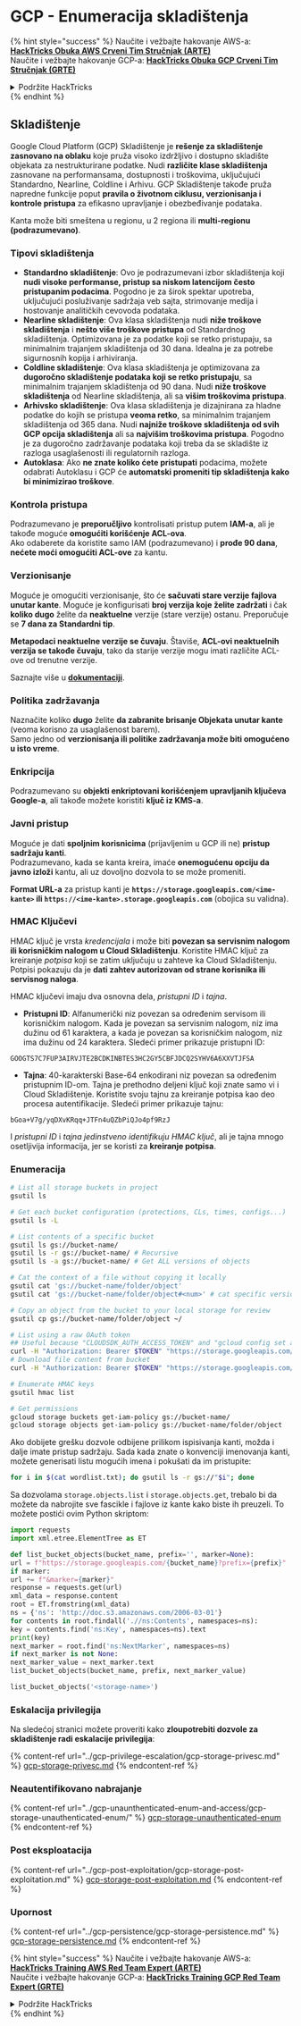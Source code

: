 # GCP - Enumeracija skladištenja

{% hint style="success" %}
Naučite i vežbajte hakovanje AWS-a:<img src="/.gitbook/assets/image.png" alt="" data-size="line">[**HackTricks Obuka AWS Crveni Tim Stručnjak (ARTE)**](https://training.hacktricks.xyz/courses/arte)<img src="/.gitbook/assets/image.png" alt="" data-size="line">\
Naučite i vežbajte hakovanje GCP-a: <img src="/.gitbook/assets/image (2).png" alt="" data-size="line">[**HackTricks Obuka GCP Crveni Tim Stručnjak (GRTE)**<img src="/.gitbook/assets/image (2).png" alt="" data-size="line">](https://training.hacktricks.xyz/courses/grte)

<details>

<summary>Podržite HackTricks</summary>

* Proverite [**planove pretplate**](https://github.com/sponsors/carlospolop)!
* **Pridružite se** 💬 [**Discord grupi**](https://discord.gg/hRep4RUj7f) ili [**telegram grupi**](https://t.me/peass) ili nas **pratite** na **Twitteru** 🐦 [**@hacktricks\_live**](https://twitter.com/hacktricks\_live)**.**
* **Podelite hakovanje trikova slanjem PR-ova na** [**HackTricks**](https://github.com/carlospolop/hacktricks) i [**HackTricks Cloud**](https://github.com/carlospolop/hacktricks-cloud) github repozitorijume.

</details>
{% endhint %}

## Skladištenje

Google Cloud Platform (GCP) Skladištenje je **rešenje za skladištenje zasnovano na oblaku** koje pruža visoko izdržljivo i dostupno skladište objekata za nestrukturirane podatke. Nudi **različite klase skladištenja** zasnovane na performansama, dostupnosti i troškovima, uključujući Standardno, Nearline, Coldline i Arhivu. GCP Skladištenje takođe pruža napredne funkcije poput **pravila o životnom ciklusu, verzionisanja i kontrole pristupa** za efikasno upravljanje i obezbeđivanje podataka.

Kanta može biti smeštena u regionu, u 2 regiona ili **multi-regionu (podrazumevano)**.

### Tipovi skladištenja

* **Standardno skladištenje**: Ovo je podrazumevani izbor skladištenja koji **nudi visoke performanse, pristup sa niskom latencijom često pristupanim podacima**. Pogodno je za širok spektar upotreba, uključujući posluživanje sadržaja veb sajta, strimovanje medija i hostovanje analitičkih cevovoda podataka.
* **Nearline skladištenje**: Ova klasa skladištenja nudi **niže troškove skladištenja** i **nešto više troškove pristupa** od Standardnog skladištenja. Optimizovana je za podatke koji se retko pristupaju, sa minimalnim trajanjem skladištenja od 30 dana. Idealna je za potrebe sigurnosnih kopija i arhiviranja.
* **Coldline skladištenje**: Ova klasa skladištenja je optimizovana za **dugoročno skladištenje podataka koji se retko pristupaju**, sa minimalnim trajanjem skladištenja od 90 dana. Nudi **niže troškove skladištenja** od Nearline skladištenja, ali sa **višim troškovima pristupa**.
* **Arhivsko skladištenje**: Ova klasa skladištenja je dizajnirana za hladne podatke do kojih se pristupa **veoma retko**, sa minimalnim trajanjem skladištenja od 365 dana. Nudi **najniže troškove skladištenja od svih GCP opcija skladištenja** ali sa **najvišim troškovima pristupa**. Pogodno je za dugoročno zadržavanje podataka koji treba da se skladište iz razloga usaglašenosti ili regulatornih razloga.
* **Autoklasa**: Ako **ne znate koliko ćete pristupati** podacima, možete odabrati Autoklasu i GCP će **automatski promeniti tip skladištenja kako bi minimizirao troškove**.

### Kontrola pristupa

Podrazumevano je **preporučljivo** kontrolisati pristup putem **IAM-a**, ali je takođe moguće **omogućiti korišćenje ACL-ova**.\
Ako odaberete da koristite samo IAM (podrazumevano) i **prođe 90 dana**, **nećete moći omogućiti ACL-ove** za kantu.

### Verzionisanje

Moguće je omogućiti verzionisanje, što će **sačuvati stare verzije fajlova unutar kante**. Moguće je konfigurisati **broj verzija koje želite zadržati** i čak **koliko dugo** želite da **neaktuelne** verzije (stare verzije) ostanu. Preporučuje se **7 dana za Standardni tip**.

**Metapodaci neaktuelne verzije se čuvaju**. Štaviše, **ACL-ovi neaktuelnih verzija se takođe čuvaju**, tako da starije verzije mogu imati različite ACL-ove od trenutne verzije.

Saznajte više u [**dokumentaciji**](https://cloud.google.com/storage/docs/object-versioning).

### Politika zadržavanja

Naznačite koliko **dugo** želite **da zabranite brisanje Objekata unutar kante** (veoma korisno za usaglašenost barem).\
Samo jedno od **verzionisanja ili politike zadržavanja može biti omogućeno u isto vreme**.

### Enkripcija

Podrazumevano su **objekti enkriptovani korišćenjem upravljanih ključeva Google-a**, ali takođe možete koristiti **ključ iz KMS-a**.

### Javni pristup

Moguće je dati **spoljnim korisnicima** (prijavljenim u GCP ili ne) **pristup sadržaju kanti**.\
Podrazumevano, kada se kanta kreira, imaće **onemogućenu opciju da javno izloži** kantu, ali uz dovoljno dozvola to se može promeniti.

**Format URL-a** za pristup kanti je **`https://storage.googleapis.com/<ime-kante>` ili `https://<ime-kante>.storage.googleapis.com`** (obojica su validna).

### HMAC Ključevi

HMAC ključ je vrsta _kredencijala_ i može biti **povezan sa servisnim nalogom ili korisničkim nalogom u Cloud Skladištenju**. Koristite HMAC ključ za kreiranje _potpisa_ koji se zatim uključuju u zahteve ka Cloud Skladištenju. Potpisi pokazuju da je **dati zahtev autorizovan od strane korisnika ili servisnog naloga**.

HMAC ključevi imaju dva osnovna dela, _pristupni ID_ i _tajna_.

*   **Pristupni ID**: Alfanumerički niz povezan sa određenim servisom ili korisničkim nalogom. Kada je povezan sa servisnim nalogom, niz ima dužinu od 61 karaktera, a kada je povezan sa korisničkim nalogom, niz ima dužinu od 24 karaktera. Sledeći primer prikazuje pristupni ID:

`GOOGTS7C7FUP3AIRVJTE2BCDKINBTES3HC2GY5CBFJDCQ2SYHV6A6XXVTJFSA`
*   **Tajna**: 40-karakterski Base-64 enkodirani niz povezan sa određenim pristupnim ID-om. Tajna je prethodno deljeni ključ koji znate samo vi i Cloud Skladištenje. Koristite svoju tajnu za kreiranje potpisa kao deo procesa autentifikacije. Sledeći primer prikazuje tajnu:

`bGoa+V7g/yqDXvKRqq+JTFn4uQZbPiQJo4pf9RzJ`

I _pristupni ID_ i _tajna jedinstveno identifikuju HMAC ključ_, ali je tajna mnogo osetljivija informacija, jer se koristi za **kreiranje potpisa**.

### Enumeracija
```bash
# List all storage buckets in project
gsutil ls

# Get each bucket configuration (protections, CLs, times, configs...)
gsutil ls -L

# List contents of a specific bucket
gsutil ls gs://bucket-name/
gsutil ls -r gs://bucket-name/ # Recursive
gsutil ls -a gs://bucket-name/ # Get ALL versions of objects

# Cat the context of a file without copying it locally
gsutil cat 'gs://bucket-name/folder/object'
gsutil cat 'gs://bucket-name/folder/object#<num>' # cat specific version

# Copy an object from the bucket to your local storage for review
gsutil cp gs://bucket-name/folder/object ~/

# List using a raw OAuth token
## Useful because "CLOUDSDK_AUTH_ACCESS_TOKEN" and "gcloud config set auth/access_token_file" doesn't work with gsutil
curl -H "Authorization: Bearer $TOKEN" "https://storage.googleapis.com/storage/v1/b/<storage-name>/o"
# Download file content from bucket
curl -H "Authorization: Bearer $TOKEN" "https://storage.googleapis.com/storage/v1/b/supportstorage-58249/o/flag.txt?alt=media" --output -

# Enumerate HMAC keys
gsutil hmac list

# Get permissions
gcloud storage buckets get-iam-policy gs://bucket-name/
gcloud storage objects get-iam-policy gs://bucket-name/folder/object
```
Ako dobijete grešku dozvole odbijene prilikom ispisivanja kanti, možda i dalje imate pristup sadržaju. Sada kada znate o konvenciji imenovanja kanti, možete generisati listu mogućih imena i pokušati da im pristupite:
```bash
for i in $(cat wordlist.txt); do gsutil ls -r gs://"$i"; done
```
Sa dozvolama `storage.objects.list` i `storage.objects.get`, trebalo bi da možete da nabrojite sve fascikle i fajlove iz kante kako biste ih preuzeli. To možete postići ovim Python skriptom:
```python
import requests
import xml.etree.ElementTree as ET

def list_bucket_objects(bucket_name, prefix='', marker=None):
url = f"https://storage.googleapis.com/{bucket_name}?prefix={prefix}"
if marker:
url += f"&marker={marker}"
response = requests.get(url)
xml_data = response.content
root = ET.fromstring(xml_data)
ns = {'ns': 'http://doc.s3.amazonaws.com/2006-03-01'}
for contents in root.findall('.//ns:Contents', namespaces=ns):
key = contents.find('ns:Key', namespaces=ns).text
print(key)
next_marker = root.find('ns:NextMarker', namespaces=ns)
if next_marker is not None:
next_marker_value = next_marker.text
list_bucket_objects(bucket_name, prefix, next_marker_value)

list_bucket_objects('<storage-name>')
```
### Eskalacija privilegija

Na sledećoj stranici možete proveriti kako **zloupotrebiti dozvole za skladištenje radi eskalacije privilegija**:

{% content-ref url="../gcp-privilege-escalation/gcp-storage-privesc.md" %}
[gcp-storage-privesc.md](../gcp-privilege-escalation/gcp-storage-privesc.md)
{% endcontent-ref %}

### Neautentifikovano nabrajanje

{% content-ref url="../gcp-unaunthenticated-enum-and-access/gcp-storage-unauthenticated-enum/" %}
[gcp-storage-unauthenticated-enum](../gcp-unaunthenticated-enum-and-access/gcp-storage-unauthenticated-enum/)
{% endcontent-ref %}

### Post eksploatacija

{% content-ref url="../gcp-post-exploitation/gcp-storage-post-exploitation.md" %}
[gcp-storage-post-exploitation.md](../gcp-post-exploitation/gcp-storage-post-exploitation.md)
{% endcontent-ref %}

### Upornost

{% content-ref url="../gcp-persistence/gcp-storage-persistence.md" %}
[gcp-storage-persistence.md](../gcp-persistence/gcp-storage-persistence.md)
{% endcontent-ref %}

{% hint style="success" %}
Naučite i vežbajte hakovanje AWS-a:<img src="/.gitbook/assets/image.png" alt="" data-size="line">[**HackTricks Training AWS Red Team Expert (ARTE)**](https://training.hacktricks.xyz/courses/arte)<img src="/.gitbook/assets/image.png" alt="" data-size="line">\
Naučite i vežbajte hakovanje GCP-a: <img src="/.gitbook/assets/image (2).png" alt="" data-size="line">[**HackTricks Training GCP Red Team Expert (GRTE)**<img src="/.gitbook/assets/image (2).png" alt="" data-size="line">](https://training.hacktricks.xyz/courses/grte)

<details>

<summary>Podržite HackTricks</summary>

* Proverite [**planove pretplate**](https://github.com/sponsors/carlospolop)!
* **Pridružite se** 💬 [**Discord grupi**](https://discord.gg/hRep4RUj7f) ili [**telegram grupi**](https://t.me/peass) ili nas **pratite** na **Twitteru** 🐦 [**@hacktricks\_live**](https://twitter.com/hacktricks\_live)**.**
* **Podelite hakovanje trikova slanjem PR-ova na** [**HackTricks**](https://github.com/carlospolop/hacktricks) i [**HackTricks Cloud**](https://github.com/carlospolop/hacktricks-cloud) github repozitorijume.

</details>
{% endhint %}
